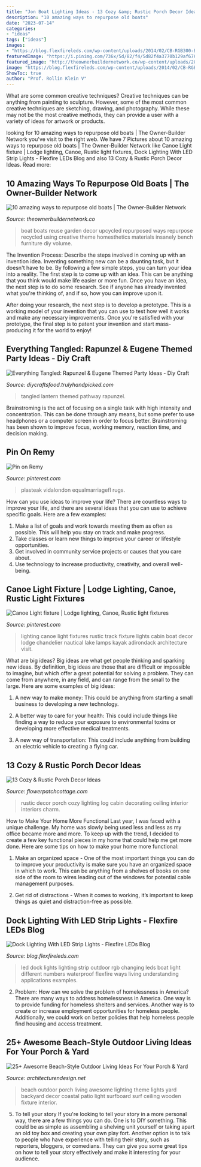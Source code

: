 ```yaml
---
title: "Jon Boat Lighting Ideas - 13 Cozy &amp; Rustic Porch Decor Ideas"
description: "10 amazing ways to repurpose old boats"
date: "2023-07-14"
categories:
- "ideas"
tags: ["ideas"]
images:
- "https://blog.flexfireleds.com/wp-content/uploads/2014/02/CB-RGB300-Boat-Dock-label-s.jpg"
featuredImage: "https://i.pinimg.com/736x/5d/82/f4/5d82f4a3770b129af676bffbd30d9ed1.jpg"
featured_image: "http://theownerbuildernetwork.co/wp-content/uploads/2016/07/Repurpose-Old-Boats-05.jpg"
image: "https://blog.flexfireleds.com/wp-content/uploads/2014/02/CB-RGB300-Boat-Dock-label-s.jpg"
ShowToc: true
author: "Prof. Rollin Klein V"
---
```



What are some common creative techniques?
Creative techniques can be anything from painting to sculpture. However, some of the most common creative techniques are sketching, drawing, and photography. While these may not be the most creative methods, they can provide a user with a variety of ideas for artwork or products.

	

		
looking for 10 amazing ways to repurpose old boats | The Owner-Builder Network you've visit to the right web. We have 7 Pictures about 10 amazing ways to repurpose old boats | The Owner-Builder Network like Canoe Light fixture | Lodge lighting, Canoe, Rustic light fixtures, Dock Lighting With LED Strip Lights - Flexfire LEDs Blog and also 13 Cozy &amp; Rustic Porch Decor Ideas. Read more:
		
    
## 10 Amazing Ways To Repurpose Old Boats | The Owner-Builder Network

<img loading=lazy src="http://theownerbuildernetwork.co/wp-content/uploads/2016/07/Repurpose-Old-Boats-05.jpg" onerror="this.onerror=null;this.src='https://tse3.mm.bing.net/th?id=OIP.4c0ZcqSZ9kSc4KtOsP2WywHaKX&amp;pid=15.1';" alt="10 amazing ways to repurpose old boats | The Owner-Builder Network">

_Source: theownerbuildernetwork.co_

>boat boats reuse garden decor upcycled repurposed ways repurpose recycled using creative theme homesthetics materials insanely bench furniture diy volume. 

	

The Invention Process: Describe the steps involved in coming up with an invention idea.
Inventing something new can be a daunting task, but it doesn't have to be. By following a few simple steps, you can turn your idea into a reality.
The first step is to come up with an idea. This can be anything that you think would make life easier or more fun. Once you have an idea, the next step is to do some research. See if anyone has already invented what you're thinking of, and if so, how you can improve upon it.

After doing your research, the next step is to develop a prototype. This is a working model of your invention that you can use to test how well it works and make any necessary improvements. Once you're satisfied with your prototype, the final step is to patent your invention and start mass-producing it for the world to enjoy!

    
## Everything Tangled: Rapunzel &amp; Eugene Themed Party Ideas - Diy Craft

<img loading=lazy src="http://diycraftsfood.trulyhandpicked.com/wp-content/uploads/2016/06/Tangled-wedding_in.jpg" onerror="this.onerror=null;this.src='https://tse2.mm.bing.net/th?id=OIP.SmbY8uVq943Z_pmAgv31XQHaHa&amp;pid=15.1';" alt="Everything Tangled: Rapunzel &amp; Eugene Themed Party Ideas - Diy Craft">

_Source: diycraftsfood.trulyhandpicked.com_

>tangled lantern themed pathway rapunzel. 

	

Brainstroming is the act of focusing on a single task with high intensity and concentration. This can be done through any means, but some prefer to use headphones or a computer screen in order to focus better. Brainstroming has been shown to improve focus, working memory, reaction time, and decision making.

    
## Pin On Remy

<img loading=lazy src="https://i.pinimg.com/736x/5d/82/f4/5d82f4a3770b129af676bffbd30d9ed1.jpg" onerror="this.onerror=null;this.src='https://tse1.mm.bing.net/th?id=OIP.CuTeTLpgyPKGaQIG9jEx7wHaFj&amp;pid=15.1';" alt="Pin on Remy">

_Source: pinterest.com_

>plasteak vidalondon equalmarriagefl rugs. 

	

How can you use ideas to improve your life?
There are countless ways to improve your life, and there are several ideas that you can use to achieve specific goals. Here are a few examples: 
1. Make a list of goals and work towards meeting them as often as possible. This will help you stay on track and make progress.
2. Take classes or learn new things to improve your career or lifestyle opportunities.
3. Get involved in community service projects or causes that you care about.
4. Use technology to increase productivity, creativity, and overall well-being.

    
## Canoe Light Fixture | Lodge Lighting, Canoe, Rustic Light Fixtures

<img loading=lazy src="https://i.pinimg.com/originals/9a/1f/1b/9a1f1bbb56f164cb7e4071237d8942b4.jpg" onerror="this.onerror=null;this.src='https://tse2.mm.bing.net/th?id=OIP.diWhrh-OqBwjVQMUGN-DFgHaJ4&amp;pid=15.1';" alt="Canoe Light fixture | Lodge lighting, Canoe, Rustic light fixtures">

_Source: pinterest.com_

>lighting canoe light fixtures rustic track fixture lights cabin boat decor lodge chandelier nautical lake lamps kayak adirondack architecture visit. 

	

What are big ideas?
Big ideas are what get people thinking and sparking new ideas. By definition, big ideas are those that are difficult or impossible to imagine, but which offer a great potential for solving a problem. They can come from anywhere, in any field, and can range from the small to the large. Here are some examples of big ideas:
1. A new way to make money: This could be anything from starting a small business to developing a new technology.

2. A better way to care for your health: This could include things like finding a way to reduce your exposure to environmental toxins or developing more effective medical treatments.

3. A new way of transportation: This could include anything from building an electric vehicle to creating a flying car.


    
## 13 Cozy &amp; Rustic Porch Decor Ideas

<img loading=lazy src="http://flowerpatchcottage.com/wp-content/uploads/2018/02/log-home-interior-decorating-ideas-25-best-ideas-about-log-home-interiors-on-pinterest-cabin-ideas-decor-1-768x1315.jpg" onerror="this.onerror=null;this.src='https://tse3.mm.bing.net/th?id=OIP.gxtvVLVYKJYy7gIXkS-ThQHaMq&amp;pid=15.1';" alt="13 Cozy &amp; Rustic Porch Decor Ideas">

_Source: flowerpatchcottage.com_

>rustic decor porch cozy lighting log cabin decorating ceiling interior interiors charm. 

	

How to Make Your Home More Functional
Last year, I was faced with a unique challenge. My home was slowly being used less and less as my office became more and more. To keep up with the trend, I decided to create a few key functional pieces in my home that could help me get more done. Here are some tips on how to make your home more functional: 
1. Make an organized space - One of the most important things you can do to improve your productivity is make sure you have an organized space in which to work. This can be anything from a shelves of books on one side of the room to wires leading out of the windows for potential cable management purposes. 

2. Get rid of distractions - When it comes to working, it’s important to keep things as quiet and distraction-free as possible.

    
## Dock Lighting With LED Strip Lights - Flexfire LEDs Blog

<img loading=lazy src="https://blog.flexfireleds.com/wp-content/uploads/2014/02/CB-RGB300-Boat-Dock-label-s.jpg" onerror="this.onerror=null;this.src='https://tse2.mm.bing.net/th?id=OIP.UUFq4PGjKAUsCDirMLJFKgHaE6&amp;pid=15.1';" alt="Dock Lighting With LED Strip Lights - Flexfire LEDs Blog">

_Source: blog.flexfireleds.com_

>led dock lights lighting strip outdoor rgb changing leds boat light different numbers waterproof flexfire ways living understanding applications examples. 

	

2. Problem:
How can we solve the problem of homelessness in America?
There are many ways to address homelessness in America. One way is to provide funding for homeless shelters and services. Another way is to create or increase employment opportunities for homeless people. Additionally, we could work on better policies that help homeless people find housing and access treatment.

    
## 25+ Awesome Beach-Style Outdoor Living Ideas For Your Porch &amp; Yard

<img loading=lazy src="http://cdn.architecturendesign.net/wp-content/uploads/2015/07/AD-Beach-Style-Outdoor-Living-Ideas-05.jpg" onerror="this.onerror=null;this.src='https://tse3.mm.bing.net/th?id=OIP._nZECffRBr-qtQA3DIzbrQHaJ4&amp;pid=15.1';" alt="25+ Awesome Beach-Style Outdoor Living Ideas For Your Porch &amp; Yard">

_Source: architecturendesign.net_

>beach outdoor porch living awesome lighting theme lights yard backyard decor coastal patio light surfboard surf ceiling wooden fixture interior. 

	

5. To tell your story
If you're looking to tell your story in a more personal way, there are a few things you can do. One is to DIY something. This could be as simple as assembling a shelving unit yourself or taking apart an old toy box and creating your own play fort. Another option is to talk to people who have experience with telling their story, such as reporters, bloggers, or comedians. They can give you some great tips on how to tell your story effectively and make it interesting for your audience.

